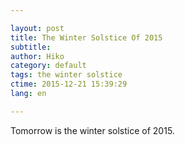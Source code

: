 ```yaml
---

layout: post  
title: The Winter Solstice Of 2015  
subtitle:   
author: Hiko  
category: default  
tags: the winter solstice  
ctime: 2015-12-21 15:39:29  
lang: en  

---
```


Tomorrow is the winter solstice of 2015.

